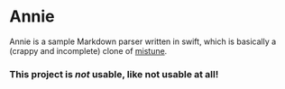 Annie
=====

Annie is a sample Markdown parser written in swift, which is basically a (crappy and incomplete) clone of [mistune](https://github.com/lepture/mistune).

### This project is *not* usable, like not usable at all!
